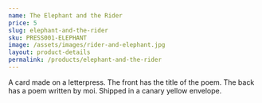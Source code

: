 ```yaml
---
name: The Elephant and the Rider
price: 5
slug: elephant-and-the-rider
sku: PRESS001-ELEPHANT
image: /assets/images/rider-and-elephant.jpg
layout: product-details
permalink: /products/elephant-and-the-rider
---
```


A card made on a letterpress. The front has the title of the poem.
The back has a poem written by moi. Shipped in a canary yellow envelope.
